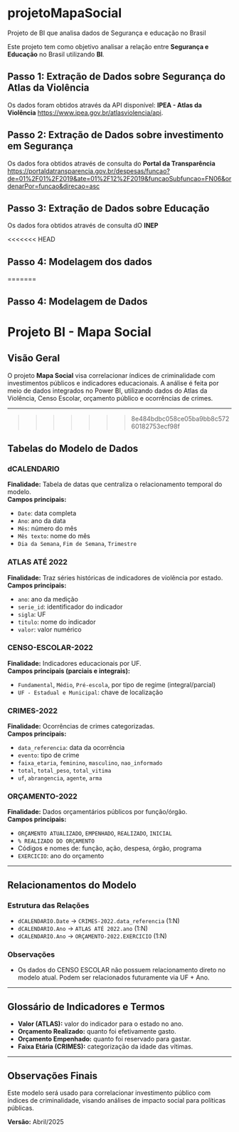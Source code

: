 # projetoMapaSocial
Projeto de BI que analisa dados de Segurança e educação no Brasil

Este projeto tem como objetivo analisar a relação entre **Segurança e Educação** no Brasil utilizando **BI**.

## Passo 1: Extração de Dados sobre Segurança do Atlas da Violência
Os dados foram obtidos através da API disponível: **IPEA - Atlas da Violência** https://www.ipea.gov.br/atlasviolencia/api.

## Passo 2: Extração de Dados sobre investimento em Segurança
Os dados fora obtidos através de consulta do **Portal da Transparência** https://portaldatransparencia.gov.br/despesas/funcao?de=01%2F01%2F2019&ate=01%2F12%2F2019&funcaoSubfuncao=FN06&ordenarPor=funcao&direcao=asc

## Passo 3: Extração de Dados sobre Educação
Os dados fora obtidos através de consulta dO **INEP** 

<<<<<<< HEAD
## Passo 4: Modelagem dos dados
=======

## Passo 4: Modelagem de Dados
# Projeto BI - Mapa Social

## Visão Geral
O projeto **Mapa Social** visa correlacionar índices de criminalidade com investimentos públicos e indicadores educacionais. A análise é feita por meio de dados integrados no Power BI, utilizando dados do Atlas da Violência, Censo Escolar, orçamento público e ocorrências de crimes.

---
>>>>>>> 8e484bdbc058ce05ba9bb8c57260182753ecf98f

## Tabelas do Modelo de Dados

### dCALENDARIO
**Finalidade:** Tabela de datas que centraliza o relacionamento temporal do modelo.  
**Campos principais:**
- `Date`: data completa
- `Ano`: ano da data
- `Mês`: número do mês
- `Mês texto`: nome do mês
- `Dia da Semana`, `Fim de Semana`, `Trimestre`

### ATLAS ATÉ 2022
**Finalidade:** Traz séries históricas de indicadores de violência por estado.  
**Campos principais:**
- `ano`: ano da medição
- `serie_id`: identificador do indicador
- `sigla`: UF
- `titulo`: nome do indicador
- `valor`: valor numérico

### CENSO-ESCOLAR-2022
**Finalidade:** Indicadores educacionais por UF.  
**Campos principais (parciais e integrais):**
- `Fundamental`, `Médio`, `Pré-escola`, por tipo de regime (integral/parcial)
- `UF - Estadual e Municipal`: chave de localização

### CRIMES-2022
**Finalidade:** Ocorrências de crimes categorizadas.  
**Campos principais:**
- `data_referencia`: data da ocorrência
- `evento`: tipo de crime
- `faixa_etaria`, `feminino`, `masculino`, `nao_informado`
- `total`, `total_peso`, `total_vitima`
- `uf`, `abrangencia`, `agente`, `arma`

### ORÇAMENTO-2022
**Finalidade:** Dados orçamentários públicos por função/órgão.  
**Campos principais:**
- `ORÇAMENTO ATUALIZADO`, `EMPENHADO`, `REALIZADO`, `INICIAL`
- `% REALIZADO DO ORÇAMENTO`
- Códigos e nomes de: função, ação, despesa, órgão, programa
- `EXERCICIO`: ano do orçamento

---

## Relacionamentos do Modelo

### Estrutura das Relações

- `dCALENDARIO.Date` → `CRIMES-2022.data_referencia` (1:N)
- `dCALENDARIO.Ano` → `ATLAS ATÉ 2022.ano` (1:N)
- `dCALENDARIO.Ano` → `ORÇAMENTO-2022.EXERCICIO` (1:N)

### Observações
- Os dados do CENSO ESCOLAR não possuem relacionamento direto no modelo atual. Podem ser relacionados futuramente via UF + Ano.

---

## Glossário de Indicadores e Termos

- **Valor (ATLAS):** valor do indicador para o estado no ano.
- **Orçamento Realizado:** quanto foi efetivamente gasto.
- **Orçamento Empenhado:** quanto foi reservado para gastar.
- **Faixa Etária (CRIMES):** categorização da idade das vítimas.

---

## Observações Finais

Este modelo será usado para correlacionar investimento público com índices de criminalidade, visando análises de impacto social para políticas públicas.

**Versão:** Abril/2025
